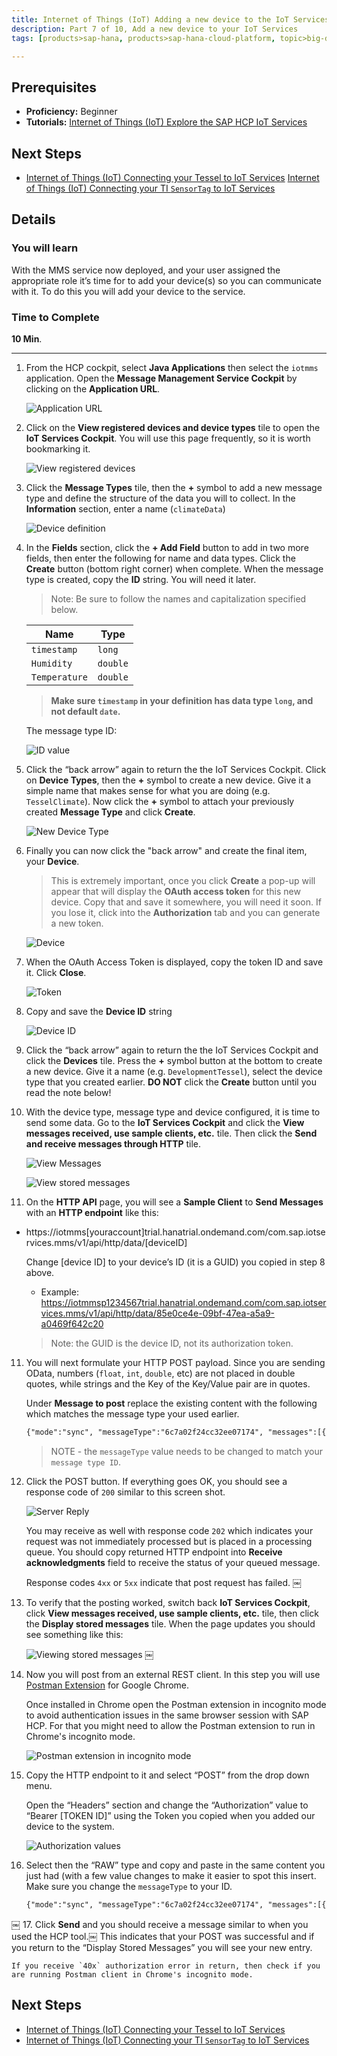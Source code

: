 ```yaml
---
title: Internet of Things (IoT) Adding a new device to the IoT Services
description: Part 7 of 10, Add a new device to your IoT Services
tags: [products>sap-hana, products>sap-hana-cloud-platform, topic>big-data, topic>internet-of-things, tutorial>beginner ]

---
```


## Prerequisites  
 - **Proficiency:** Beginner
 - **Tutorials:** [Internet of Things (IoT) Explore the SAP HCP IoT Services](http://go.sap.com/developer/tutorials/iot-part6-hcp-services.html)


## Next Steps
 - [Internet of Things (IoT) Connecting your Tessel to IoT Services](http://go.sap.com/developer/tutorials/iot-part8-hcp-services-tessel.html)
 [Internet of Things (IoT) Connecting your TI `SensorTag` to IoT Services](http://go.sap.com/developer/tutorials/iot-part11-hcp-services-ti.html)

## Details
### You will learn  
With the MMS service now deployed, and your user assigned the appropriate role it’s time for to add your device(s) so you can communicate with it. To do this you will add your device to the service.

### Time to Complete
**10 Min**.

---

1. From the HCP cockpit, select **Java Applications** then select the `iotmms` application. Open the **Message Management Service Cockpit** by clicking on the **Application URL**.

    ![Application URL](p7_1.png)

2. Click on the **View registered devices and device types** tile to open the **IoT Services Cockpit**. You will use this page frequently, so it is worth bookmarking it.

    ![View registered devices](p7_2.png)

3. Click the **Message Types** tile, then the **+** symbol to add a new message type and define the structure of the data you will to collect. In the **Information** section, enter a name (`climateData`)

    ![Device definition](p7_4.png)

4. In the **Fields** section, click the **+ Add Field** button to add in two more fields, then enter the following for name and data types. Click the **Create** button (bottom right corner) when complete. When the message type is created, copy the **ID** string. You will need it later.

    > Note: Be sure to follow the names and capitalization specified below.

    Name            | Type
    --------------- | -------------
    `timestamp`     | `long`
    `Humidity`      | `double`
    `Temperature`   | `double`

    > **Make sure `timestamp` in your definition has data type `long`, and not default `date`.**

    The message type ID:

    ![ID value](p7_5b.png)

5. Click the “back arrow” again to return the the IoT Services Cockpit. Click on **Device Types**, then the **+** symbol to create a new device. Give it a simple name that makes sense for what you are doing (e.g. `TesselClimate`). Now click the  **+** symbol to attach your previously created **Message Type** and click **Create**.

    ![New Device Type](p7_3.png)

6. Finally you can now click the "back arrow" and create the final item, your **Device**.

    > This is extremely important, once you click **Create** a pop-up will appear that will display the **OAuth access token** for this new device. Copy that and save it somewhere, you will need it soon.  If you lose it, click into the **Authorization** tab and you can generate a new token.

    ![Device](p7_6.png)

7. When the OAuth Access Token is displayed, copy the token ID and save it. Click **Close**.

    ![Token](p7_7.png)

8. Copy and save the **Device ID** string

    ![Device ID](p7_8.png)

5. Click the “back arrow” again to return the the IoT Services Cockpit and click the **Devices** tile. Press the **+** symbol button at the bottom to create a new device.  Give it a name (e.g. `DevelopmentTessel`), select the device type that you created earlier. **DO NOT** click the **Create** button until you read the note below!    

9. With the device type, message type and device configured, it is time to send some data.
Go to the **IoT Services Cockpit** and click the **View messages received, use sample clients, etc.** tile. Then click the **Send and receive messages through HTTP** tile.

    ![View Messages](p7_9a.png)

    ![View stored messages](p7_9b.png)

10. On the **HTTP API** page, you will see a **Sample Client** to **Send Messages** with an **HTTP endpoint** like this:
 - https://iotmms[youraccount]trial.hanatrial.ondemand.com/com.sap.iotservices.mms/v1/api/http/data/[deviceID]

    Change [device ID] to your device’s ID (it is a GUID) you copied in step 8 above.

    - Example: https://iotmmsp1234567trial.hanatrial.ondemand.com/com.sap.iotservices.mms/v1/api/http/data/85e0ce4e-09bf-47ea-a5a9-a0469f642c20

    > Note: the GUID is the device ID, not its authorization token.  

11. You will next formulate your HTTP POST payload. Since you are sending OData, numbers (`float`, `int`, `double`, etc) are not placed in double quotes, while strings and the Key of the Key/Value pair are in quotes.

    Under **Message to post** replace the existing content with the following which matches the message type your used earlier.

    ```xml
    {"mode":"sync", "messageType":"6c7a02f24cc32ee07174", "messages":[{"Humidity":25.7, "Temperature": 76.5, "timestamp":1431450313}]}
    ```

    > NOTE - the `messageType` value needs to be changed to match your `message type ID`.

12. Click the POST button. If everything goes OK, you should see a response code of `200` similar to this screen shot.

    ![Server Reply](p7_12.png)

    You may receive as well with response code `202` which indicates your request was not immediately processed but is placed in a processing queue. You should copy returned HTTP endpoint into **Receive acknowledgments** field to receive the status of your queued message.

    Response codes `4xx` or `5xx` indicate that post request has failed.
￼
13. To verify that the posting worked, switch back **IoT Services Cockpit**, click **View messages received, use sample clients, etc.** tile, then click the **Display stored messages** tile. When the page updates you should see something like this:

    ![Viewing stored messages](p7_13.png)
￼

14. Now you will post from an external REST client. In this step you will use [Postman Extension](https://chrome.google.com/webstore/detail/postman-rest-client/fdmmgilgnpjigdojojpjoooidkmcomcm?hl=en) for Google Chrome.

    Once installed in Chrome open the Postman extension in incognito mode to avoid authentication issues in the same browser session with SAP HCP. For that you might need to allow the Postman extension to run in Chrome's incognito mode.

    ![Postman extension in incognito mode](p7_14v.png)

15. Copy the HTTP endpoint to it and select “POST” from the drop down menu.

    Open the “Headers” section and change the “Authorization” value to “Bearer [TOKEN ID]” using the Token you copied when you added our device to the system.

    ![Authorization values](p7_15v.png)

16. Select then the “RAW” type and copy and paste in the same content you just had (with a few value changes to make it easier to spot this insert. Make sure you change the `messageType` to your ID.

    ```xml
    {"mode":"sync", "messageType":"6c7a02f24cc32ee07174", "messages":[{"Humidity":35.7, "Temperature": 86.5, "timestamp":1431450313}]}
    ```
￼
17. Click **Send** and you should receive a message similar to when you used the HCP tool.￼ This indicates that your POST was successful and if you return to the “Display Stored Messages” you will see your new entry.

    If you receive `40x` authorization error in return, then check if you are running Postman client in Chrome's incognito mode.

## Next Steps
 - [Internet of Things (IoT) Connecting your Tessel to IoT Services](http://go.sap.com/developer/tutorials/iot-part8-hcp-services-tessel.html)
 - [Internet of Things (IoT) Connecting your TI `SensorTag` to IoT Services](http://go.sap.com/developer/tutorials/iot-part11-hcp-services-ti.html)
